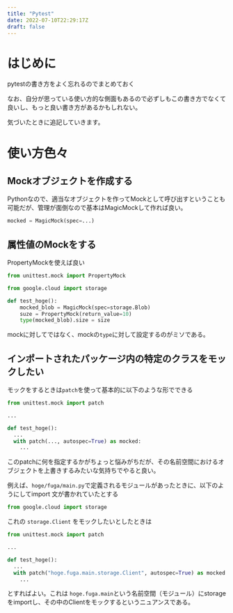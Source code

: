```yaml
---
title: "Pytest"
date: 2022-07-10T22:29:17Z
draft: false
---
```


# はじめに

pytestの書き方をよく忘れるのでまとめておく

なお、自分が思っている使い方的な側面もあるので必ずしもこの書き方でなくて良いし、もっと良い書き方があるかもしれない。

気づいたときに追記していきます。


# 使い方色々
## Mockオブジェクトを作成する

Pythonなので、適当なオブジェクトを作ってMockとして呼び出すということも可能だが、管理が面倒なので基本はMagicMockして作れば良い。

```python
mocked = MagicMock(spec=...)
```

## 属性値のMockをする

PropertyMockを使えば良い

```python
from unittest.mock import PropertyMock

from google.cloud import storage

def test_hoge():
    mocked_blob = MagicMock(spec=storage.Blob)
    suze = PropertyMock(return_value=10)
    type(mocked_blob).size = size
```

mockに対してではなく、mockの`type`に対して設定するのがミソである。


## インポートされたパッケージ内の特定のクラスをモックしたい

モックをするときは`patch`を使って基本的に以下のような形でできる

```python
from unittest.mock import patch

...

def test_hoge():
  ...
  with patch(..., autospec=True) as mocked:
    ...

```

このpatchに何を指定するかがちょっと悩みがちだが、その名前空間におけるオブジェクトを上書きするみたいな気持ちでやると良い。

例えば、`hoge/fuga/main.py`で定義されるモジュールがあったときに、以下のようにしてimport 文が書かれていたとする

```python
from google.cloud import storage
```

これの `storage.Client` をモックしたいとしたときは

```python
from unittest.mock import patch

...

def test_hoge():
  ...
  with patch("hoge.fuga.main.storage.Client", autospec=True) as mocked:
    ...

```

とすればよい。これは `hoge.fuga.main`という名前空間（モジュール）にstorageをimportし、その中のClientをモックするというニュアンスである。


